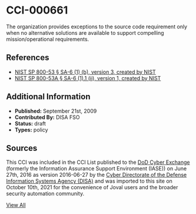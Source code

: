 # CCI-000661

The organization provides exceptions to the source code requirement only when no alternative solutions are available to support compelling mission/operational requirements.

## References ##

* [NIST SP 800-53 § SA-6 (1) (b), version 3, created by NIST](http://csrc.nist.gov/publications/PubsSPs.html)
* [NIST SP 800-53A § SA-6 (1).1 (ii), version 1, created by NIST](http://csrc.nist.gov/publications/PubsSPs.html)


## Additional Information ##

* **Published:** September 21st, 2009
* **Contributed By:** DISA FSO
* **Status:** draft
* **Types:** policy

## Sources ##

This CCI was included in the CCI List published to the [DoD Cyber Exchange](https://public.cyber.mil/stigs/cci/)
(formerly the Information Assurance Support Environment (IASE)) on June 27th, 2016 as version
2016-06-27 by the [Cyber Directorate of the Defense Information Systems Agency (DISA)](https://public.cyber.mil/about-cyber/)
and was imported to this site on October 10th, 2021 for the convenience of Joval users and the broader
security automation community.

[View All](../README.md)
